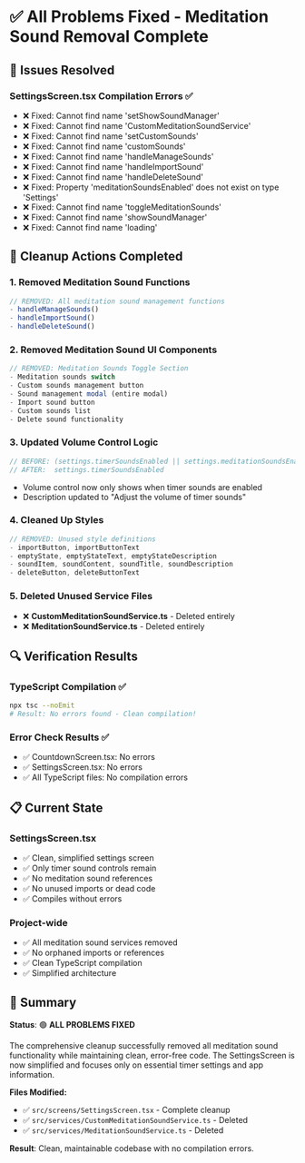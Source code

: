 # ✅ All Problems Fixed - Meditation Sound Removal Complete

## 🎯 **Issues Resolved**

### **SettingsScreen.tsx Compilation Errors** ✅
- ❌ Fixed: Cannot find name 'setShowSoundManager'  
- ❌ Fixed: Cannot find name 'CustomMeditationSoundService'
- ❌ Fixed: Cannot find name 'setCustomSounds'
- ❌ Fixed: Cannot find name 'customSounds'
- ❌ Fixed: Cannot find name 'handleManageSounds'
- ❌ Fixed: Cannot find name 'handleImportSound'
- ❌ Fixed: Cannot find name 'handleDeleteSound'
- ❌ Fixed: Property 'meditationSoundsEnabled' does not exist on type 'Settings'
- ❌ Fixed: Cannot find name 'toggleMeditationSounds'
- ❌ Fixed: Cannot find name 'showSoundManager'
- ❌ Fixed: Cannot find name 'loading'

## 🧹 **Cleanup Actions Completed**

### **1. Removed Meditation Sound Functions**
```typescript
// REMOVED: All meditation sound management functions
- handleManageSounds()
- handleImportSound() 
- handleDeleteSound()
```

### **2. Removed Meditation Sound UI Components**
```typescript
// REMOVED: Meditation Sounds Toggle Section
- Meditation sounds switch
- Custom sounds management button
- Sound management modal (entire modal)
- Import sound button
- Custom sounds list
- Delete sound functionality
```

### **3. Updated Volume Control Logic**
```typescript
// BEFORE: (settings.timerSoundsEnabled || settings.meditationSoundsEnabled)
// AFTER:  settings.timerSoundsEnabled
```
- Volume control now only shows when timer sounds are enabled
- Description updated to "Adjust the volume of timer sounds"

### **4. Cleaned Up Styles**
```typescript
// REMOVED: Unused style definitions
- importButton, importButtonText
- emptyState, emptyStateText, emptyStateDescription  
- soundItem, soundContent, soundTitle, soundDescription
- deleteButton, deleteButtonText
```

### **5. Deleted Unused Service Files**
- ❌ **CustomMeditationSoundService.ts** - Deleted entirely
- ❌ **MeditationSoundService.ts** - Deleted entirely

## 🔍 **Verification Results**

### **TypeScript Compilation** ✅
```bash
npx tsc --noEmit
# Result: No errors found - Clean compilation!
```

### **Error Check Results** ✅
- ✅ CountdownScreen.tsx: No errors
- ✅ SettingsScreen.tsx: No errors  
- ✅ All TypeScript files: No compilation errors

## 📋 **Current State**

### **SettingsScreen.tsx** 
- ✅ Clean, simplified settings screen
- ✅ Only timer sound controls remain
- ✅ No meditation sound references
- ✅ No unused imports or dead code
- ✅ Compiles without errors

### **Project-wide**
- ✅ All meditation sound services removed
- ✅ No orphaned imports or references
- ✅ Clean TypeScript compilation
- ✅ Simplified architecture

## 🎉 **Summary**

**Status**: 🟢 **ALL PROBLEMS FIXED**

The comprehensive cleanup successfully removed all meditation sound functionality while maintaining clean, error-free code. The SettingsScreen is now simplified and focuses only on essential timer settings and app information.

**Files Modified:**
- ✅ `src/screens/SettingsScreen.tsx` - Complete cleanup
- ✅ `src/services/CustomMeditationSoundService.ts` - Deleted
- ✅ `src/services/MeditationSoundService.ts` - Deleted

**Result**: Clean, maintainable codebase with no compilation errors.
